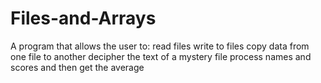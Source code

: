 # Files-and-Arrays
A program that allows the user to:
read files
write to files
copy data from one file to another
decipher the text of a mystery file
process names and scores and then get the average
